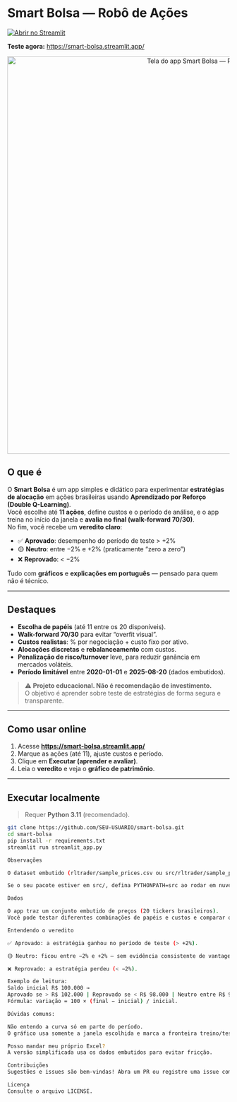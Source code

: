 # Smart Bolsa — Robô de Ações

[![Abrir no Streamlit](https://static.streamlit.io/badges/streamlit_badge_black_white.svg)](https://smart-bolsa.streamlit.app/)
  
**Teste agora:** https://smart-bolsa.streamlit.app/

<p align="center">
  <a href="https://smart-bolsa.streamlit.app/">
    <img src="docs/screenshot.png" alt="Tela do app Smart Bolsa — Robô de Ações" width="900">
  </a>
</p>

## O que é
O **Smart Bolsa** é um app simples e didático para experimentar **estratégias de alocação** em ações brasileiras usando **Aprendizado por Reforço (Double Q-Learning)**.  
Você escolhe até **11 ações**, define custos e o período de análise, e o app treina no início da janela e **avalia no final (walk-forward 70/30)**.  
No fim, você recebe um **veredito claro**:

- ✅ **Aprovado**: desempenho do período de teste > +2%  
- 🟡 **Neutro**: entre −2% e +2% (praticamente “zero a zero”)  
- ❌ **Reprovado**: < −2%

Tudo com **gráficos** e **explicações em português** — pensado para quem não é técnico.

---

## Destaques
- **Escolha de papéis** (até 11 entre os 20 disponíveis).
- **Walk-forward 70/30** para evitar “overfit visual”.
- **Custos realistas**: % por negociação + custo fixo por ativo.
- **Alocações discretas** e **rebalanceamento** com custos.
- **Penalização de risco/turnover** leve, para reduzir ganância em mercados voláteis.
- **Período limitável** entre **2020-01-01** e **2025-08-20** (dados embutidos).

> ⚠️ **Projeto educacional. Não é recomendação de investimento.**  
> O objetivo é aprender sobre teste de estratégias de forma segura e transparente.

---

## Como usar online
1. Acesse **https://smart-bolsa.streamlit.app/**  
2. Marque as ações (até 11), ajuste custos e período.  
3. Clique em **Executar (aprender e avaliar)**.  
4. Leia o **veredito** e veja o **gráfico de patrimônio**.

---

## Executar localmente
> Requer **Python 3.11** (recomendado).

```bash
git clone https://github.com/SEU-USUARIO/smart-bolsa.git
cd smart-bolsa
pip install -r requirements.txt
streamlit run streamlit_app.py

Observações

O dataset embutido (rltrader/sample_prices.csv ou src/rltrader/sample_prices.csv) cobre 2020-01-01 a 2025-08-20.

Se o seu pacote estiver em src/, defina PYTHONPATH=src ao rodar em nuvem (ou inclua sys.path.append(...,"src") no topo do streamlit_app.py).

Dados

O app traz um conjunto embutido de preços (20 tickers brasileiros).
Você pode testar diferentes combinações de papéis e custos e comparar o resultado.

Entendendo o veredito

✅ Aprovado: a estratégia ganhou no período de teste (> +2%).

🟡 Neutro: ficou entre −2% e +2% — sem evidência consistente de vantagem.

❌ Reprovado: a estratégia perdeu (< −2%).

Exemplo de leitura:
Saldo inicial R$ 100.000 →
Aprovado se > R$ 102.000 | Reprovado se < R$ 98.000 | Neutro entre R$ 98.000 e R$ 102.000.
Fórmula: variação = 100 × (final − inicial) / inicial.

Dúvidas comuns:

Não entendo a curva só em parte do período.
O gráfico usa somente a janela escolhida e marca a fronteira treino/teste.

Posso mandar meu próprio Excel?
A versão simplificada usa os dados embutidos para evitar fricção.

Contribuições
Sugestões e issues são bem-vindas! Abra um PR ou registre uma issue com a ideia/bug.

Licença
Consulte o arquivo LICENSE.
